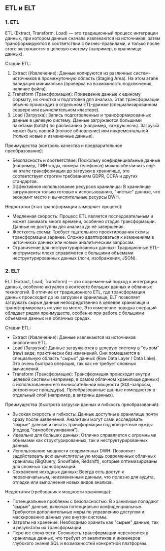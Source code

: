 <h2>ETL и ELT</h2>

<h3>1. ETL</h3>

ETL (Extract, Transform, Load) — это традиционный процесс интеграции данных, при котором данные сначала извлекаются из источников, затем трансформируются в соответствии с бизнес-правилами, и только после этого загружаются в целевую систему (например, в хранилище данных).

Стадии ETL:
1. Extract (Извлечение): Данные копируются из различных систем-источников в промежуточную область (Staging Area). На этом этапе валидация минимальна (проверка на возможность подключения, наличие файла).
2. Transform (Трансформация): Приведение данные к единому формату, их очистка и подготовка для анализа. Этап трансформации обычно происходит в отдельном ETL-движке (специализированном сервере или вычислительном кластере).
3. Load (Загрузка): Запись подготовленных и трансформированных данные в целевую систему. Данные загружаются большими пакетами (batch) по расписанию (например, каждую ночь). Загрузка может быть полной (полное обновление) или инкрементальной (только новые и измененные данные).

Преимущества (контроль качества и предварительное преобразование):
- Безопасность и соответствие: Поскольку конфиденциальные данные (например, ПИН-коды, номера телефонов) можно обезличить ещё на этапе трансформации до загрузки в хранилище, это соответствует строгим требованиям GDPR, CCPA и других стандартов.
- Эффективное использование ресурсов хранилища: В хранилище загружаются только готовые к использованию, "чистые" данные, что экономит место и вычислительные ресурсы DWH.

Недостатки (этап трансформации замедляет процесс):
- Медленная скорость: Процесс ETL является последовательным и может занимать много времени, особенно стадия трансформации. Данные не доступны для анализа до её завершения.
- Жесткость схемы: Требует тщательного проектирования схемы трансформации заранее. Сложно адаптироваться к изменениям в источниках данных или новым аналитическим запросам.
- Ограничение для неструктурированных данных: Традиционные ETL-инструменты плохо справляются с большими объемами неструктурированных данных (логи, изображения, JSON).

<h3>2. ELT</h3>

ELT (Extract, Load, Transform) — это современный подход к интеграции данных, особенно актуален в контексте больших данных и облачных технологий. В отличие от традиционного ETL, где трансформация данных происходит до их загрузки в хранилище, ELT позволяет загружать сырые данные непосредственно в целевое хранилище и трансформировать их уже на месте. Это изменение порядка операций обладает рядом преимуществ, особенно при работе с большими объемами данных и в облачных средах.

Стадии ETL:
- Extract (Извлечение): Данные извлекаются из источников аналогично ETL.
- Load (Загрузка): Данные загружаются в целевую систему в "сыром" (raw) виде, практически без изменений. Они помещаются в специальную область "сырых" данных (Raw Data Layer / Data Lake). Это очень быстрая операция, так как не требует сложных вычислений.
- Transform (Трансформация): Трансформация происходит внутри целевой системы (например, в самом облачном хранилище данных) с использованием его вычислительной мощности (SQL-запросы, встроенные процедуры). Преобразованные данные помещаются в отдельный слой (например, в витрины данных).

Преимущества (быстрота загрузки данных и гибкость преобразований):
- Высокая скорость и гибкость: Данные доступны в хранилище почти сразу после извлечения. Аналитики могут сами исследовать "сырые" данные и писать трансформации под конкретные нужды (подход "самообслуживания").
- Идеально для больших данных: Отлично справляется с огромными объемами как структурированных, так и неструктурированных данных.
- Использование мощности современных DWH: Позволяет задействовать всю вычислительную мощь современных облачных хранилищ (BigQuery, Snowflake, Redshift), которые оптимизированы для сложных трансформаций.
- Сохранение исходных данных: Всегда есть доступ к первоначальным, неизмененным данным, что полезно для аудита, отладки или выполнения новых видов анализа.

Недостатки (требования к мощности хранилища):
- Потенциальные проблемы с безопасностью: В хранилище попадают "сырые" данные, включая потенциально конфиденциальные. Требуются дополнительные меры по управлению доступом и маскированию данных уже внутри системы.
- Затраты на хранение: Необходимо хранить как "сырые" данные, так и результаты их трансформации.
- Перенос сложности: Сложность трансформации переносится в хранилище данных, что требует от аналитиков и инженеров глубокого знания SQL и возможностей конкретной платформы.